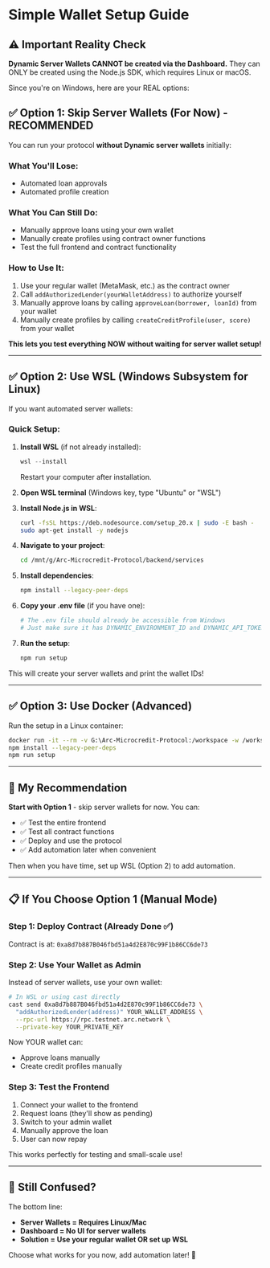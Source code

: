 # Simple Wallet Setup Guide

## ⚠️ Important Reality Check

**Dynamic Server Wallets CANNOT be created via the Dashboard.** They can ONLY be created using the Node.js SDK, which requires Linux or macOS.

Since you're on Windows, here are your REAL options:

## ✅ Option 1: Skip Server Wallets (For Now) - RECOMMENDED

You can run your protocol **without Dynamic server wallets** initially:

### What You'll Lose:
- Automated loan approvals
- Automated profile creation

### What You Can Still Do:
- Manually approve loans using your own wallet
- Manually create profiles using contract owner functions
- Test the full frontend and contract functionality

### How to Use It:
1. Use your regular wallet (MetaMask, etc.) as the contract owner
2. Call `addAuthorizedLender(yourWalletAddress)` to authorize yourself
3. Manually approve loans by calling `approveLoan(borrower, loanId)` from your wallet
4. Manually create profiles by calling `createCreditProfile(user, score)` from your wallet

**This lets you test everything NOW without waiting for server wallet setup!**

---

## ✅ Option 2: Use WSL (Windows Subsystem for Linux)

If you want automated server wallets:

### Quick Setup:

1. **Install WSL** (if not already installed):
   ```powershell
   wsl --install
   ```
   Restart your computer after installation.

2. **Open WSL terminal** (Windows key, type "Ubuntu" or "WSL")

3. **Install Node.js in WSL**:
   ```bash
   curl -fsSL https://deb.nodesource.com/setup_20.x | sudo -E bash -
   sudo apt-get install -y nodejs
   ```

4. **Navigate to your project**:
   ```bash
   cd /mnt/g/Arc-Microcredit-Protocol/backend/services
   ```

5. **Install dependencies**:
   ```bash
   npm install --legacy-peer-deps
   ```

6. **Copy your .env file** (if you have one):
   ```bash
   # The .env file should already be accessible from Windows
   # Just make sure it has DYNAMIC_ENVIRONMENT_ID and DYNAMIC_API_TOKEN
   ```

7. **Run the setup**:
   ```bash
   npm run setup
   ```

This will create your server wallets and print the wallet IDs!

---

## ✅ Option 3: Use Docker (Advanced)

Run the setup in a Linux container:

```bash
docker run -it --rm -v G:\Arc-Microcredit-Protocol:/workspace -w /workspace/backend/services node:20 bash
npm install --legacy-peer-deps
npm run setup
```

---

## 🎯 My Recommendation

**Start with Option 1** - skip server wallets for now. You can:
- ✅ Test the entire frontend
- ✅ Test all contract functions
- ✅ Deploy and use the protocol
- ✅ Add automation later when convenient

Then when you have time, set up WSL (Option 2) to add automation.

---

## 📋 If You Choose Option 1 (Manual Mode)

### Step 1: Deploy Contract (Already Done ✅)
Contract is at: `0xa8d7b887B046fbd51a4d2E870c99F1b86CC6de73`

### Step 2: Use Your Wallet as Admin

Instead of server wallets, use your own wallet:

```bash
# In WSL or using cast directly
cast send 0xa8d7b887B046fbd51a4d2E870c99F1b86CC6de73 \
  "addAuthorizedLender(address)" YOUR_WALLET_ADDRESS \
  --rpc-url https://rpc.testnet.arc.network \
  --private-key YOUR_PRIVATE_KEY
```

Now YOUR wallet can:
- Approve loans manually
- Create credit profiles manually

### Step 3: Test the Frontend

1. Connect your wallet to the frontend
2. Request loans (they'll show as pending)
3. Switch to your admin wallet
4. Manually approve the loan
5. User can now repay

This works perfectly for testing and small-scale use!

---

## 🤔 Still Confused?

The bottom line:
- **Server Wallets = Requires Linux/Mac**
- **Dashboard = No UI for server wallets**
- **Solution = Use your regular wallet OR set up WSL**

Choose what works for you now, add automation later! 🚀


